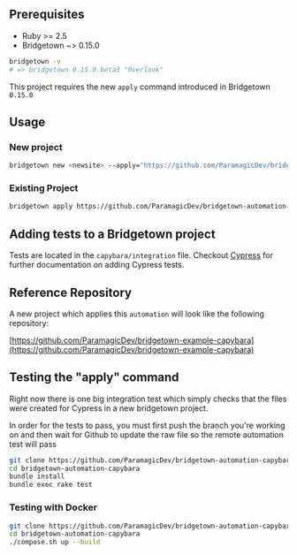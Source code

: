 ## Prerequisites

- Ruby >= 2.5
- Bridgetown ~> 0.15.0

```bash
bridgetown -v
# => bridgetown 0.15.0.beta3 "Overlook"
```

This project requires the new `apply` command introduced in Bridgetown
`0.15.0`

## Usage

### New project

```bash
bridgetown new <newsite> --apply="https://github.com/ParamagicDev/bridgetown-automation-capybara"
```

### Existing Project

```bash
bridgetown apply https://github.com/ParamagicDev/bridgetown-automation-capybara
```

## Adding tests to a Bridgetown project

Tests are located in the `capybara/integration` file. Checkout [Cypress](capybara.io)
for further documentation on adding Cypress tests.

## Reference Repository

A new project which applies this `automation` will look like the following repository:

[https://github.com/ParamagicDev/bridgetown-example-capybara](https://github.com/ParamagicDev/bridgetown-example-capybara)

## Testing the "apply" command

Right now there is one big integration test which simply
checks that the files were created for Cypress in a new bridgetown project.

In order for the tests to pass, you must first push the branch you're working on and then
wait for Github to update the raw file so the remote automation test will pass

```bash
git clone https://github.com/ParamagicDev/bridgetown-automation-capybara/
cd bridgetown-automation-capybara
bundle install
bundle exec rake test
```

### Testing with Docker

```bash
git clone https://github.com/ParamagicDev/bridgetown-automation-capybara
cd bridgetown-automation-capybara
./compose.sh up --build
```
